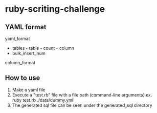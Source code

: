 # ruby-scriting-challenge

## YAML format
yaml_format
- tables - table - count
                 - column
- bulk_insert_num


column_format


## How to use
1. Make a yaml file
2. Execute a "test.rb" file with a file path (command-line arguments)
    ex. ruby test.rb ./data/dummy.yml
3. The generated sql file can be seen under the generated_sql directory